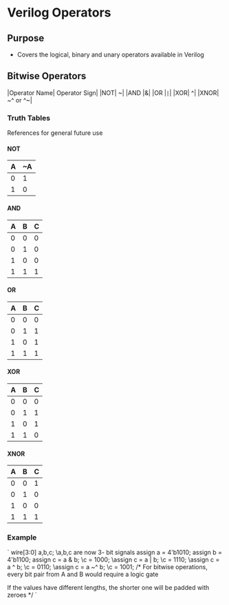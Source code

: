 # Verilog Operators

## Purpose
- Covers the logical, binary and unary operators available in Verilog

## Bitwise Operators
|Operator Name| Operator Sign|
|NOT| ~|
|AND |&|
|OR |`|`|
|XOR| ^|
|XNOR| ~^ or ^~|

### Truth Tables
References for general future use
#### NOT
|A|~A|
|-|--|
|0|1|
|1|0|

#### AND
|A|B|C|
|-|-|-|
|0|0|0|
|0|1|0|
|1|0|0|
|1|1|1|

#### OR
|A|B|C|
|-|-|-|
|0|0|0|
|0|1|1|
|1|0|1|
|1|1|1|

#### XOR
|A|B|C|
|-|-|-|
|0|0|0|
|0|1|1|
|1|0|1|
|1|1|0|

#### XNOR
|A|B|C|
|-|-|-|
|0|0|1|
|0|1|0|
|1|0|0|
|1|1|1|



### Example
`
wire[3:0] a,b,c; \\a,b,c are now 3- bit signals
assign a = 4'b1010;
assign b = 4'b1100;
assign c = a & b; \\c = 1000;
\\assign c = a | b; \\c = 1110;
\\assign c = a ^ b; \\c = 0110;
\\assign c = a ~^ b; \\c = 1001;
/*
For bitwise operations, every bit pair from A and B would
require a logic gate

If the values have different lengths, the shorter one will be padded
with zeroes
*/
`



